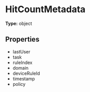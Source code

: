 # HitCountMetadata


**Type:** object

## Properties
* lastUser
* task
* ruleIndex
* domain
* deviceRuleId
* timestamp
* policy
